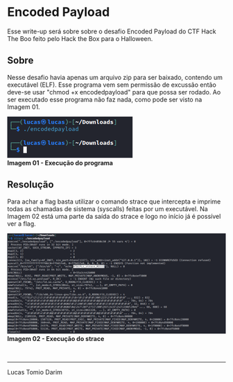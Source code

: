# Encoded Payload
Esse write-up será sobre sobre o desafio Encoded Payload do CTF Hack The Boo feito pelo Hack the Box para o Halloween.

## Sobre

Nesse desafio havia apenas um arquivo zip para ser baixado, contendo um executável (ELF). Esse programa vem sem permissão de excussão então deve-se usar "chmod +x encodedpayload" para que possa ser rodado. Ao ser executado esse programa não faz nada, como pode ser visto na Imagem 01. 

![Imagem 01 - Execução do programa](pics/1.png)
<br>**Imagem 01 - Execução do programa** 

## Resolução

Para achar a flag basta utilizar o comando strace que intercepta e imprime todas as chamadas de sistema (syscalls) feitas por um executável. Na Imagem 02 está uma parte da saída do strace e logo no início já é possível ver a flag. 

![Imagem 02 - Uso do ltrace](pics/2.png)
<br>**Imagem 02 - Execução do strace**

<br>

---
Lucas Tomio Darim
